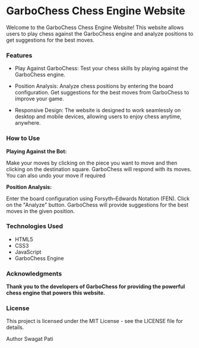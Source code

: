 # GarboChess Chess Engine Website

Welcome to the GarboChess Chess Engine Website! This website allows users to play chess against the GarboChess engine and analyze positions to get suggestions for the best moves.

### Features

* Play Against GarboChess: Test your chess skills by playing against the GarboChess engine. 

* Position Analysis: Analyze chess positions by entering the board configuration. Get suggestions for the best moves from GarboChess to improve your game.

* Responsive Design: The website is designed to work seamlessly on desktop and mobile devices, allowing users to enjoy chess anytime, anywhere.

### How to Use

**Playing Against the Bot:**

Make your moves by clicking on the piece you want to move and then clicking on the destination square.
GarboChess will respond with its moves.
You can also undo your move if required

**Position Analysis:**

Enter the board configuration using Forsyth–Edwards Notation (FEN).
Click on the "Analyze" button.
GarboChess will provide suggestions for the best moves in the given position.
### Technologies Used

* HTML5
* CSS3
* JavaScript
* GarboChess Engine
### Acknowledgments

**Thank you to the developers of GarboChess for providing the powerful chess engine that powers this website.**

### License
This project is licensed under the MIT License - see the LICENSE file for details.

Author
Swagat Pati 
